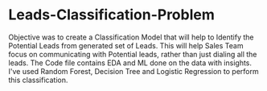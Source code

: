 # Leads-Classification-Problem

Objective was to create a Classification Model that will help to Identify the Potential Leads from generated set of Leads. This will help Sales Team focus on communicating with Potential leads, rather than just dialing all the leads. 
The Code file contains EDA and ML done on the data with insights.
I've used Random Forest, Decision Tree and Logistic Regression to perform this classification. 
